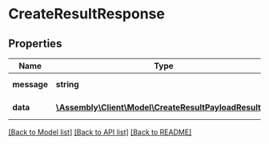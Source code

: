 # CreateResultResponse

## Properties
Name | Type | Description | Notes
------------ | ------------- | ------------- | -------------
**message** | **string** | No description | [optional] 
**data** | [**\Assembly\Client\Model\CreateResultPayloadResults[]**](CreateResultPayloadResults.md) | No description | [optional] 

[[Back to Model list]](../README.md#documentation-for-models) [[Back to API list]](../README.md#documentation-for-api-endpoints) [[Back to README]](../README.md)


